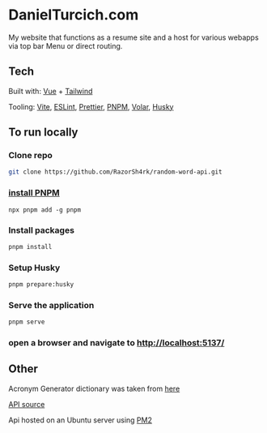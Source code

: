 # DanielTurcich.com

My website that functions as a resume site and a host for various webapps via top bar Menu or direct routing.

## Tech

Built with: [Vue](https://vuejs.org/) + [Tailwind](https://tailwindcss.com/)

Tooling: [Vite](https://vitejs.dev/), [ESLint](https://eslint.org/), [Prettier](https://prettier.io/), [PNPM](https://pnpm.io/), [Volar](https://github.com/johnsoncodehk/volar), [Husky](https://github.com/typicode/husky)

## To run locally

### Clone repo

```bash
git clone https://github.com/RazorSh4rk/random-word-api.git
```

### [install PNPM](https://pnpm.io/installation)

```npm
npx pnpm add -g pnpm
```

### Install packages

```bash
pnpm install
```

### Setup Husky

```bash
pnpm prepare:husky
```

### Serve the application

```bash
pnpm serve
```

### open a browser and navigate to <http://localhost:5137/>

## Other

Acronym Generator dictionary was taken from [here](https://github.com/RazorSh4rk/random-word-api)

[API source](https://github.com/buffet-time/APIs)

Api hosted on an Ubuntu server using [PM2](https://www.npmjs.com/package/pm2)
